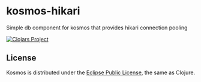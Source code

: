 # kosmos-hikari

Simple db component for kosmos that provides hikari connection pooling

[![Clojars Project](https://img.shields.io/clojars/v/kosmos/kosmos-hikari.svg)](https://clojars.org/kosmos/kosmos-hikari)

## License

Kosmos is distributed under the [Eclipse Public License](http://opensource.org/licenses/eclipse-1.0.php), the same as Clojure.